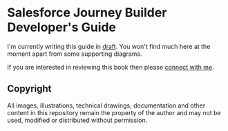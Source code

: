 # Salesforce Journey Builder Developer's Guide

I'm currently writing this guide in [draft](https://draftin.com/). You won't find much here at the moment apart from some supporting diagrams.

If you are interested in reviewing this book then please [connect with me](https://www.linkedin.com/in/eliot).

## Copyright

All images, illustrations, technical drawings, documentation and other content in this repository remain the property of the author and may not be used, modified or distributed without permission.